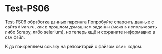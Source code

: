 # Test-PS06
 Test-PS06 обработка данных парсинга
Попробуйте спарсить данные с сайта divan.ru, как в прошлом домашнем задании (можно использовать либо Scrapy, либо selenium), но теперь ещё и сохраните информацию в csv файл.

К дз прикрепляем ссылку на репозиторий с файлом csv и кодом.